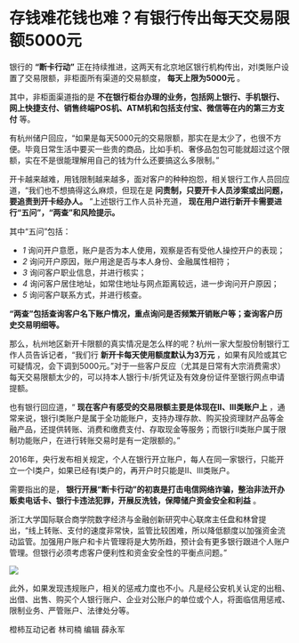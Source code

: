 # 存钱难花钱也难？有银行传出每天交易限额5000元

银行的 **“断卡行动”** 正在持续推进，这两天有北京地区银行机构传出，对Ⅰ类账户设置了交易限额，非柜面所有渠道的交易额度， **每天上限为5000元**
。

其中，非柜面渠道指的是 **不在银行柜台办理的业务，包括网上银行、手机银行、网上快捷支付、销售终端POS机、ATM机和包括支付宝、微信等在内的第三方支付**
等。

有杭州储户回应，“如果是每天5000元的交易限额，那实在是太少了，也很不方便。毕竟日常生活中要买一些贵的商品，比如手机、奢侈品包包可能就超过这个限额，实在不是很能理解用自己的钱为什么还要搞这么多限制。”

开卡越来越难，用钱限制越来越多，面对客户的种种抱怨，相关银行工作人员回应道，“我们也不想搞得这么麻烦，但现在是
**问责制，只要开卡人员涉案或出问题，要追责到开卡经办人。** ”上述银行工作人员补充道， **现在用户进行新开卡需要进行“五问”，“两查”和风险提示。**

其中“五问”包括：

  * _1_ 询问开户意愿，账户是否为本人使用，观察是否有受他人操控开户的表现；
  * _2_ 询问开户原因，账户用途是否与本人身份、金融属性相符；
  * _3_ 询问客户职业信息，并进行核实；
  * _4_ 询问客户居住地址，如常住地址与网点距离较远，进一步询问开户原因；
  * _5_ 询问客户联系方式，并进行核查。

**“两查”包括查询客户名下账户情况，重点询问是否频繁开销账户等；查询客户历史交易明细等。**

那么，杭州地区新开卡限额的真实情况是怎么样的呢？杭州一家大型股份制银行工作人员告诉记者，“我们行 **新开卡每天使用额度默认为3万元**
，如果有风险或其它可疑情况，会下调到5000元。”对于一些客户反应（尤其是日常有大宗消费需求）每天交易限额太少的，可以持本人银行卡/折凭证及有效身份证件至银行网点申请提额。

也有银行回应道，“ **现在客户有感受的交易限额主要是体现在Ⅱ、Ⅲ类账户上**
，通常来说，银行Ⅰ类账户是属于全功能账户，支持办理存款、购买投资理财产品等金融产品，还提供转账、消费和缴费支付、存取现金等服务；而银行Ⅱ类账户属于限制功能账户，在进行转账交易时是有一定限额的。”

2016年，央行发布相关规定，个人在银行开立账户，每人在同一家银行，只能开立一个Ⅰ类户，如果已经有Ⅰ类户的，再开户时只能是Ⅱ、Ⅲ类账户。

需要指出的是， **银行开展“断卡行动”的初衷是打击电信网络诈骗，整治非法开办贩卖电话卡、银行卡违法犯罪，开展反洗钱，保障储户资金安全和利益** 。

浙江大学国际联合商学院数字经济与金融创新研究中心联席主任盘和林曾提出，“线上转账、支付的速度非常快，监管比较困难，所以降低额度以加强资金流动监管。加强用户账户和卡片管理将是大势所趋，预计会有更多银行跟进个人账户管理。但银行必须考虑客户便利性和资金安全性的平衡点问题。”

![](https://inews.gtimg.com/newsapp_bt/0/15684534034/1000)

此外，如果发现违规账户，相关的惩戒力度也不小。凡是经公安机关认定的出租、出借、出售、购买个人银行账户、企业对公账户的单位或个人，将面临信用惩戒、限制业务、严管账户、法律处分等。

橙柿互动记者 林司楠 编辑 薛永军

